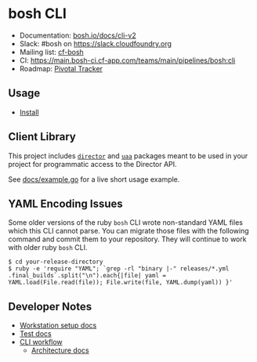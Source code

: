 # bosh CLI

* Documentation: [bosh.io/docs/cli-v2](https://bosh.io/docs/cli-v2.html)
* Slack: #bosh on <https://slack.cloudfoundry.org>
* Mailing list: [cf-bosh](https://lists.cloudfoundry.org/pipermail/cf-bosh)
* CI: <https://main.bosh-ci.cf-app.com/teams/main/pipelines/bosh:cli>
* Roadmap: [Pivotal Tracker](https://www.pivotaltracker.com/n/projects/956238)

## Usage

- [Install](https://bosh.io/docs/cli-v2.html)

## Client Library

This project includes [`director`](director/interfaces.go) and [`uaa`](uaa/interfaces.go) packages meant to be used in your project for programmatic access to the Director API.

See [docs/example.go](docs/example.go) for a live short usage example.

## YAML Encoding Issues

Some older versions of the ruby `bosh` CLI wrote non-standard YAML files which this CLI cannot parse. You can migrate those files with the following command and commit them to your repository. They will continue to work with older ruby `bosh` CLI.

    $ cd your-release-directory
    $ ruby -e 'require "YAML"; `grep -rl "binary |-" releases/*.yml .final_builds`.split("\n").each{|file| yaml = YAML.load(File.read(file)); File.write(file, YAML.dump(yaml)) }'

## Developer Notes

- [Workstation setup docs](docs/build.md)
- [Test docs](docs/test.md)
- [CLI workflow](docs/cli_workflow.md)
  - [Architecture docs](docs/architecture.md)

